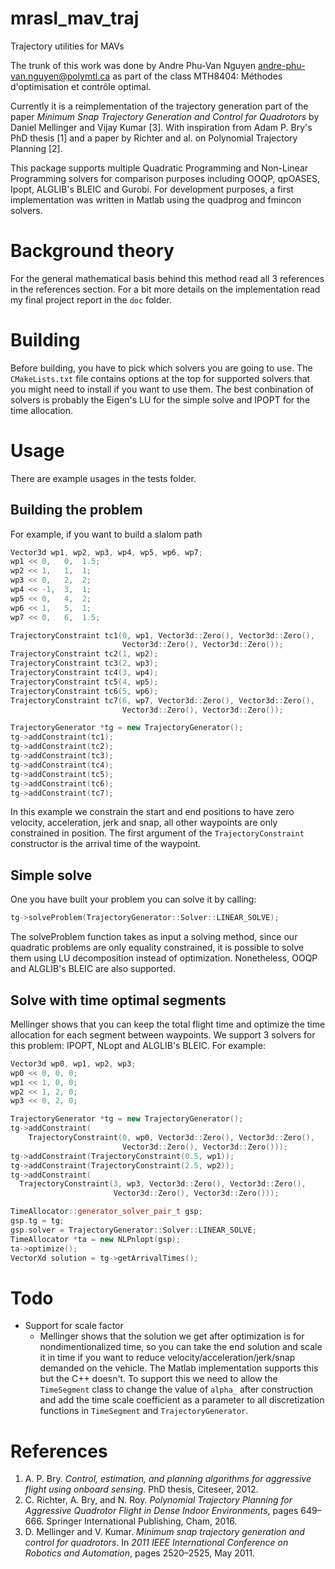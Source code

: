 # mrasl_mav_traj

Trajectory utilities for MAVs

The trunk of this work was done by Andre Phu-Van Nguyen <andre-phu-van.nguyen@polymtl.ca>
as part of the class MTH8404: Méthodes d'optimisation et contrôle optimal.

Currently it is a reimplementation of the trajectory generation part of the
paper *Minimum Snap Trajectory Generation and Control for Quadrotors* by Daniel
Mellinger and Vijay Kumar [3]. With inspiration from Adam P. Bry's PhD
thesis [1] and a paper by Richter and al. on Polynomial Trajectory Planning [2].

This package supports multiple Quadratic Programming and Non-Linear Programming
solvers for comparison purposes including OOQP, qpOASES, Ipopt, ALGLIB's BLEIC
and Gurobi. For development purposes, a first implementation was written in
Matlab using the quadprog and fmincon solvers.

# Background theory
For the general mathematical basis behind this method read all 3 references in the references section. For a bit more details
on the implementation read my final project report in the `doc` folder.

# Building
Before building, you have to pick which solvers you are going to use. The `CMakeLists.txt` file contains options at the top for supported solvers that you might need to install if you want to use them. The best conbination of solvers is probably the Eigen's LU for the simple solve and IPOPT for the time allocation.

# Usage
There are example usages in the tests folder. 

## Building the problem
For example, if you want to build a slalom path
```c++
Vector3d wp1, wp2, wp3, wp4, wp5, wp6, wp7;
wp1 << 0,   0,  1.5;
wp2 << 1,   1,  1;
wp3 << 0,   2,  2;
wp4 << -1,  3,  1;
wp5 << 0,   4,  2;
wp6 << 1,   5,  1;
wp7 << 0,   6,  1.5;

TrajectoryConstraint tc1(0, wp1, Vector3d::Zero(), Vector3d::Zero(),
                         Vector3d::Zero(), Vector3d::Zero());
TrajectoryConstraint tc2(1, wp2);
TrajectoryConstraint tc3(2, wp3);
TrajectoryConstraint tc4(3, wp4);
TrajectoryConstraint tc5(4, wp5);
TrajectoryConstraint tc6(5, wp6);
TrajectoryConstraint tc7(6, wp7, Vector3d::Zero(), Vector3d::Zero(),
                         Vector3d::Zero(), Vector3d::Zero());

TrajectoryGenerator *tg = new TrajectoryGenerator();
tg->addConstraint(tc1);
tg->addConstraint(tc2);
tg->addConstraint(tc3);
tg->addConstraint(tc4);
tg->addConstraint(tc5);
tg->addConstraint(tc6);
tg->addConstraint(tc7);
```
In this example we constrain the start and end positions to have zero velocity, acceleration, jerk and snap, all other waypoints are only constrained in position. The first argument of the `TrajectoryConstraint` constructor is the arrival time of the waypoint.

## Simple solve
One you have built your problem you can solve it by calling:
```c++
tg->solveProblem(TrajectoryGenerator::Solver::LINEAR_SOLVE);
```
The solveProblem function takes as input a solving method, since our quadratic problems are only equality constrained, it is possible to solve them using LU decomposition instead of optimization. Nonetheless, OOQP and ALGLIB's BLEIC are also supported.

## Solve with time optimal segments
Mellinger shows that you can keep the total flight time and optimize the time allocation for each segment between waypoints. We support 3 solvers for this problem: IPOPT, NLopt and ALGLIB's BLEIC. For example:
```c++
Vector3d wp0, wp1, wp2, wp3;
wp0 << 0, 0, 0;
wp1 << 1, 0, 0;
wp2 << 1, 2, 0;
wp3 << 0, 2, 0;

TrajectoryGenerator *tg = new TrajectoryGenerator();
tg->addConstraint(
    TrajectoryConstraint(0, wp0, Vector3d::Zero(), Vector3d::Zero(),
                         Vector3d::Zero(), Vector3d::Zero()));
tg->addConstraint(TrajectoryConstraint(0.5, wp1));
tg->addConstraint(TrajectoryConstraint(2.5, wp2));
tg->addConstraint(
  TrajectoryConstraint(3, wp3, Vector3d::Zero(), Vector3d::Zero(),
                       Vector3d::Zero(), Vector3d::Zero()));

TimeAllocator::generator_solver_pair_t gsp;
gsp.tg = tg;
gsp.solver = TrajectoryGenerator::Solver::LINEAR_SOLVE;
TimeAllocator *ta = new NLPnlopt(gsp);
ta->optimize();
VectorXd solution = tg->getArrivalTimes();
```

# Todo
* Support for scale factor
  * Mellinger shows that the solution we get after optimization is for nondimentionalized time, so you can take the end solution and scale it in time if you want to reduce velocity/acceleration/jerk/snap demanded on the vehicle. The Matlab implementation supports this but the C++ doesn't. To support this we need to allow the `TimeSegment` class to change the value of `alpha_` after construction and add the time scale coefficient as a parameter to all discretization functions in `TimeSegment` and `TrajectoryGenerator`.

# References
1. A. P. Bry. *Control, estimation, and planning algorithms for aggressive flight using onboard sensing*. PhD thesis, Citeseer, 2012.
1. C. Richter, A. Bry, and N. Roy. *Polynomial Trajectory Planning for Aggressive Quadrotor Flight in
Dense Indoor Environments*, pages 649–666. Springer International Publishing, Cham, 2016.
1. D. Mellinger and V. Kumar. *Minimum snap trajectory generation and control for quadrotors*. In *2011
IEEE International Conference on Robotics and Automation*, pages 2520–2525, May 2011.
